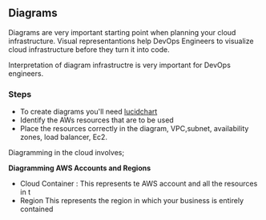 ## Diagrams
Diagrams are very important starting point when planning your cloud infrastructure.
Visual representantions help DevOps Engineers to visualize cloud infrastructure before they turn it into code.

Interpretation of diagram infrastructre is very important for DevOps engineers.

### Steps

- To create diagrams you'll need [lucidchart](http://www.lucidchart.com/) 
- Identify the AWs resources that are to be used
- Place the resources correctly in the diagram, VPC,subnet, availability zones, load balancer, Ec2.
 
 
 Diagramming in the cloud involves;
 
  **Diagramming AWS Accounts and Regions**
 - Cloud Container : This represents te AWS account and all the resources in t
 - Region
 This represents the region in which your business is entirely contained
 
